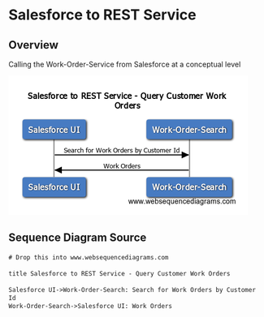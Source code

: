 # Salesforce to REST Service 

## Overview

Calling the Work-Order-Service from Salesforce at a conceptual level

![Sequence Diagram](wsd-1-salesforce-to-work-order-service.png)


## Sequence Diagram Source
```
# Drop this into www.websequencediagrams.com

title Salesforce to REST Service - Query Customer Work Orders

Salesforce UI->Work-Order-Search: Search for Work Orders by Customer Id
Work-Order-Search->Salesforce UI: Work Orders
```

